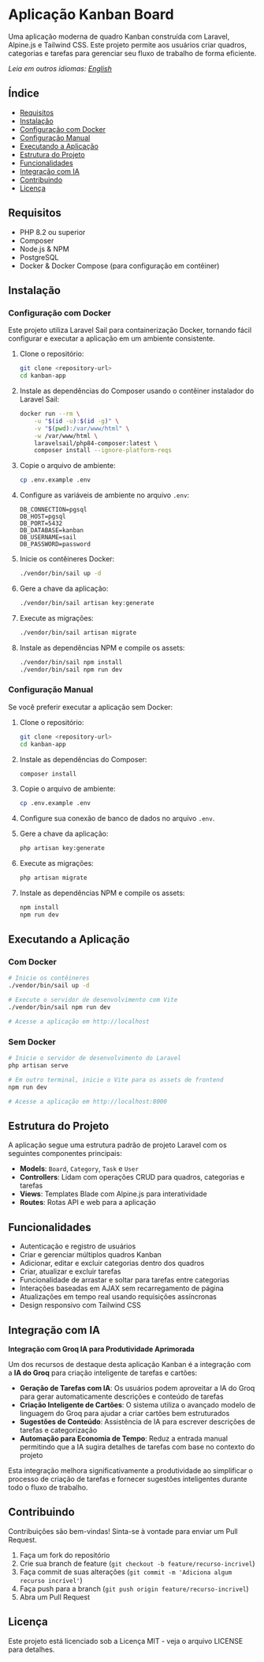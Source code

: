 # Aplicação Kanban Board

Uma aplicação moderna de quadro Kanban construída com Laravel, Alpine.js e Tailwind CSS. Este projeto permite aos usuários criar quadros, categorias e tarefas para gerenciar seu fluxo de trabalho de forma eficiente.

*Leia em outros idiomas: [English](README.md)*

## Índice

- [Requisitos](#requisitos)
- [Instalação](#instalação)
- [Configuração com Docker](#configuração-com-docker)
- [Configuração Manual](#configuração-manual)
- [Executando a Aplicação](#executando-a-aplicação)
- [Estrutura do Projeto](#estrutura-do-projeto)
- [Funcionalidades](#funcionalidades)
- [Integração com IA](#integração-com-ia)
- [Contribuindo](#contribuindo)
- [Licença](#licença)

## Requisitos

- PHP 8.2 ou superior
- Composer
- Node.js & NPM
- PostgreSQL
- Docker & Docker Compose (para configuração em contêiner)

## Instalação

### Configuração com Docker

Este projeto utiliza Laravel Sail para containerização Docker, tornando fácil configurar e executar a aplicação em um ambiente consistente.

1. Clone o repositório:
   ```bash
   git clone <repository-url>
   cd kanban-app
   ```

2. Instale as dependências do Composer usando o contêiner instalador do Laravel Sail:
   ```bash
   docker run --rm \
       -u "$(id -u):$(id -g)" \
       -v "$(pwd):/var/www/html" \
       -w /var/www/html \
       laravelsail/php84-composer:latest \
       composer install --ignore-platform-reqs
   ```

3. Copie o arquivo de ambiente:
   ```bash
   cp .env.example .env
   ```

4. Configure as variáveis de ambiente no arquivo `.env`:
   ```
   DB_CONNECTION=pgsql
   DB_HOST=pgsql
   DB_PORT=5432
   DB_DATABASE=kanban
   DB_USERNAME=sail
   DB_PASSWORD=password
   ```

5. Inicie os contêineres Docker:
   ```bash
   ./vendor/bin/sail up -d
   ```

6. Gere a chave da aplicação:
   ```bash
   ./vendor/bin/sail artisan key:generate
   ```

7. Execute as migrações:
   ```bash
   ./vendor/bin/sail artisan migrate
   ```

8. Instale as dependências NPM e compile os assets:
   ```bash
   ./vendor/bin/sail npm install
   ./vendor/bin/sail npm run dev
   ```

### Configuração Manual

Se você preferir executar a aplicação sem Docker:

1. Clone o repositório:
   ```bash
   git clone <repository-url>
   cd kanban-app
   ```

2. Instale as dependências do Composer:
   ```bash
   composer install
   ```

3. Copie o arquivo de ambiente:
   ```bash
   cp .env.example .env
   ```

4. Configure sua conexão de banco de dados no arquivo `.env`.

5. Gere a chave da aplicação:
   ```bash
   php artisan key:generate
   ```

6. Execute as migrações:
   ```bash
   php artisan migrate
   ```

7. Instale as dependências NPM e compile os assets:
   ```bash
   npm install
   npm run dev
   ```

## Executando a Aplicação

### Com Docker

```bash
# Inicie os contêineres
./vendor/bin/sail up -d

# Execute o servidor de desenvolvimento com Vite
./vendor/bin/sail npm run dev

# Acesse a aplicação em http://localhost
```

### Sem Docker

```bash
# Inicie o servidor de desenvolvimento do Laravel
php artisan serve

# Em outro terminal, inicie o Vite para os assets de frontend
npm run dev

# Acesse a aplicação em http://localhost:8000
```

## Estrutura do Projeto

A aplicação segue uma estrutura padrão de projeto Laravel com os seguintes componentes principais:

- **Models**: `Board`, `Category`, `Task` e `User`
- **Controllers**: Lidam com operações CRUD para quadros, categorias e tarefas
- **Views**: Templates Blade com Alpine.js para interatividade
- **Routes**: Rotas API e web para a aplicação

## Funcionalidades

- Autenticação e registro de usuários
- Criar e gerenciar múltiplos quadros Kanban
- Adicionar, editar e excluir categorias dentro dos quadros
- Criar, atualizar e excluir tarefas
- Funcionalidade de arrastar e soltar para tarefas entre categorias
- Interações baseadas em AJAX sem recarregamento de página
- Atualizações em tempo real usando requisições assíncronas
- Design responsivo com Tailwind CSS

## Integração com IA

**Integração com Groq IA para Produtividade Aprimorada**

Um dos recursos de destaque desta aplicação Kanban é a integração com a **IA do Groq** para criação inteligente de tarefas e cartões:

- **Geração de Tarefas com IA**: Os usuários podem aproveitar a IA do Groq para gerar automaticamente descrições e conteúdo de tarefas
- **Criação Inteligente de Cartões**: O sistema utiliza o avançado modelo de linguagem do Groq para ajudar a criar cartões bem estruturados
- **Sugestões de Conteúdo**: Assistência de IA para escrever descrições de tarefas e categorização
- **Automação para Economia de Tempo**: Reduz a entrada manual permitindo que a IA sugira detalhes de tarefas com base no contexto do projeto

Esta integração melhora significativamente a produtividade ao simplificar o processo de criação de tarefas e fornecer sugestões inteligentes durante todo o fluxo de trabalho.

## Contribuindo

Contribuições são bem-vindas! Sinta-se à vontade para enviar um Pull Request.

1. Faça um fork do repositório
2. Crie sua branch de feature (`git checkout -b feature/recurso-incrivel`)
3. Faça commit de suas alterações (`git commit -m 'Adiciona algum recurso incrível'`)
4. Faça push para a branch (`git push origin feature/recurso-incrivel`)
5. Abra um Pull Request

## Licença

Este projeto está licenciado sob a Licença MIT - veja o arquivo LICENSE para detalhes. 